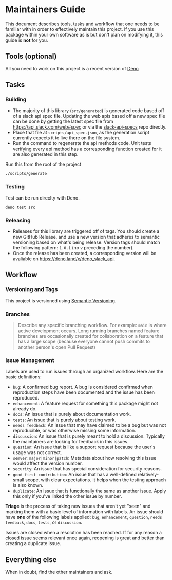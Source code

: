 # Maintainers Guide

This document describes tools, tasks and workflow that one needs to be familiar with in order to effectively maintain
this project. If you use this package within your own software as is but don't plan on modifying it, this guide is
**not** for you.

## Tools (optional)

All you need to work on this project is a recent version of [Deno](https://deno.land/)

## Tasks

### Building

* The majority of this library (`src/generated`) is generated code based off of a slack api spec file. Updating the web apis based off a new spec file can be done by getting the latest spec file from https://api.slack.com/web#spec or via the [slack-api-specs](https://github.com/slackapi/slack-api-specs) repo directly. 
* Place that file at `scripts/api_spec.json`, as the generation script currently expects it to live there on the file system.
* Run the command to regenerate the api methods code. Unit tests verifying every api method has a corresponding function created for it are also generated in this step.

Run this from the root of the project

```
./scripts/generate
```

### Testing

Test can be run direclty with Deno.

```
deno test src
```


### Releasing

* Releases for this library are triggered off of tags. You should create a new GitHub Release, and use a new version that adheres to semantic versioning based on what's being release. Version tags should match the following pattern: `1.0.1` (no `v` preceding the number).
* Once the release has been created, a corresponding version will be avaliable on https://deno.land/x/deno_slack_api.

## Workflow

### Versioning and Tags

This project is versioned using [Semantic Versioning](http://semver.org/).

### Branches

> Describe any specific branching workflow. For example:
> `main` is where active development occurs.
> Long running branches named feature branches are occasionally created for collaboration on a feature that has a large scope (because everyone cannot push commits to another person's open Pull Request)

### Issue Management

Labels are used to run issues through an organized workflow. Here are the basic definitions:

*  `bug`: A confirmed bug report. A bug is considered confirmed when reproduction steps have been
   documented and the issue has been reproduced.
*  `enhancement`: A feature request for something this package might not already do.
*  `docs`: An issue that is purely about documentation work.
*  `tests`: An issue that is purely about testing work.
*  `needs feedback`: An issue that may have claimed to be a bug but was not reproducible, or was otherwise missing some information.
*  `discussion`: An issue that is purely meant to hold a discussion. Typically the maintainers are looking for feedback in this issues.
*  `question`: An issue that is like a support request because the user's usage was not correct.
*  `semver:major|minor|patch`: Metadata about how resolving this issue would affect the version number.
*  `security`: An issue that has special consideration for security reasons.
*  `good first contribution`: An issue that has a well-defined relatively-small scope, with clear expectations. It helps when the testing approach is also known.
*  `duplicate`: An issue that is functionally the same as another issue. Apply this only if you've linked the other issue by number.


**Triage** is the process of taking new issues that aren't yet "seen" and marking them with a basic
level of information with labels. An issue should have **one** of the following labels applied:
`bug`, `enhancement`, `question`, `needs feedback`, `docs`, `tests`, or `discussion`.

Issues are closed when a resolution has been reached. If for any reason a closed issue seems
relevant once again, reopening is great and better than creating a duplicate issue.

## Everything else

When in doubt, find the other maintainers and ask.

